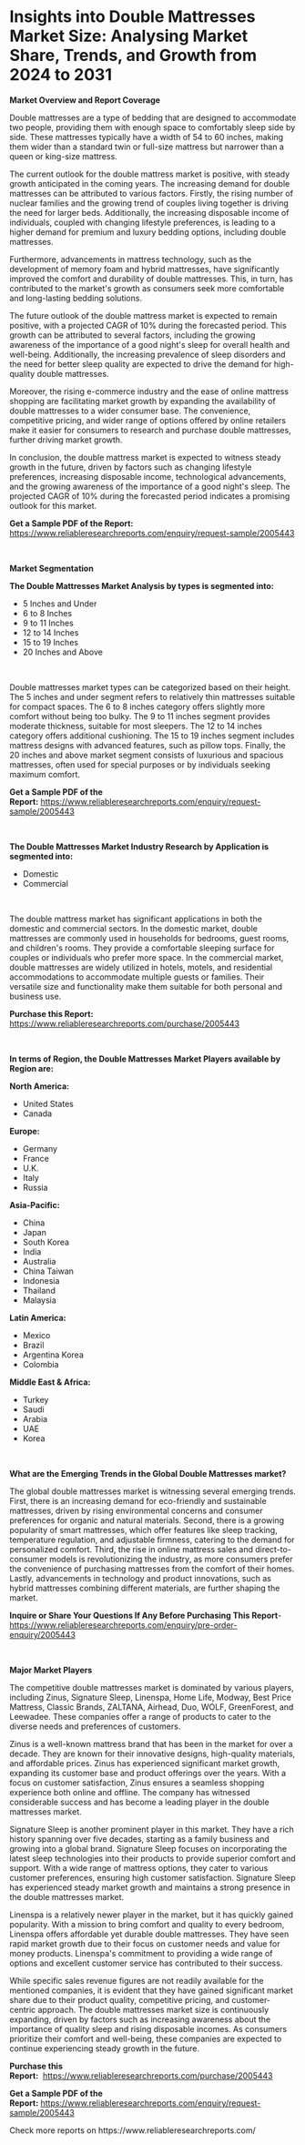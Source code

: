 <p><h1>Insights into Double Mattresses Market Size: Analysing Market Share, Trends, and Growth from 2024 to 2031</h1></p><p><strong>Market Overview and Report Coverage</strong></p>
<p><p>Double mattresses are a type of bedding that are designed to accommodate two people, providing them with enough space to comfortably sleep side by side. These mattresses typically have a width of 54 to 60 inches, making them wider than a standard twin or full-size mattress but narrower than a queen or king-size mattress.</p><p>The current outlook for the double mattress market is positive, with steady growth anticipated in the coming years. The increasing demand for double mattresses can be attributed to various factors. Firstly, the rising number of nuclear families and the growing trend of couples living together is driving the need for larger beds. Additionally, the increasing disposable income of individuals, coupled with changing lifestyle preferences, is leading to a higher demand for premium and luxury bedding options, including double mattresses.</p><p>Furthermore, advancements in mattress technology, such as the development of memory foam and hybrid mattresses, have significantly improved the comfort and durability of double mattresses. This, in turn, has contributed to the market's growth as consumers seek more comfortable and long-lasting bedding solutions.</p><p>The future outlook of the double mattress market is expected to remain positive, with a projected CAGR of 10% during the forecasted period. This growth can be attributed to several factors, including the growing awareness of the importance of a good night's sleep for overall health and well-being. Additionally, the increasing prevalence of sleep disorders and the need for better sleep quality are expected to drive the demand for high-quality double mattresses.</p><p>Moreover, the rising e-commerce industry and the ease of online mattress shopping are facilitating market growth by expanding the availability of double mattresses to a wider consumer base. The convenience, competitive pricing, and wider range of options offered by online retailers make it easier for consumers to research and purchase double mattresses, further driving market growth.</p><p>In conclusion, the double mattress market is expected to witness steady growth in the future, driven by factors such as changing lifestyle preferences, increasing disposable income, technological advancements, and the growing awareness of the importance of a good night's sleep. The projected CAGR of 10% during the forecasted period indicates a promising outlook for this market.</p></p>
<p><strong>Get a Sample PDF of the Report:</strong> <a href="https://www.reliableresearchreports.com/enquiry/request-sample/2005443">https://www.reliableresearchreports.com/enquiry/request-sample/2005443</a></p>
<p>&nbsp;</p>
<p><strong>Market Segmentation</strong></p>
<p><strong>The Double Mattresses Market Analysis by types is segmented into:</strong></p>
<p><ul><li>5 Inches and Under</li><li>6 to 8 Inches</li><li>9 to 11 Inches</li><li>12 to 14 Inches</li><li>15 to 19 Inches</li><li>20 Inches and Above</li></ul></p>
<p>&nbsp;</p>
<p><p>Double mattresses market types can be categorized based on their height. The 5 inches and under segment refers to relatively thin mattresses suitable for compact spaces. The 6 to 8 inches category offers slightly more comfort without being too bulky. The 9 to 11 inches segment provides moderate thickness, suitable for most sleepers. The 12 to 14 inches category offers additional cushioning. The 15 to 19 inches segment includes mattress designs with advanced features, such as pillow tops. Finally, the 20 inches and above market segment consists of luxurious and spacious mattresses, often used for special purposes or by individuals seeking maximum comfort.</p></p>
<p><strong>Get a Sample PDF of the Report:</strong>&nbsp;<a href="https://www.reliableresearchreports.com/enquiry/request-sample/2005443">https://www.reliableresearchreports.com/enquiry/request-sample/2005443</a></p>
<p>&nbsp;</p>
<p><strong>The Double Mattresses Market Industry Research by Application is segmented into:</strong></p>
<p><ul><li>Domestic</li><li>Commercial</li></ul></p>
<p>&nbsp;</p>
<p><p>The double mattress market has significant applications in both the domestic and commercial sectors. In the domestic market, double mattresses are commonly used in households for bedrooms, guest rooms, and children's rooms. They provide a comfortable sleeping surface for couples or individuals who prefer more space. In the commercial market, double mattresses are widely utilized in hotels, motels, and residential accommodations to accommodate multiple guests or families. Their versatile size and functionality make them suitable for both personal and business use.</p></p>
<p><strong>Purchase this Report:</strong>&nbsp; <a href="https://www.reliableresearchreports.com/purchase/2005443">https://www.reliableresearchreports.com/purchase/2005443</a></p>
<p>&nbsp;</p>
<p><strong>In terms of Region, the Double Mattresses Market Players available by Region are:</strong></p>
<p>
    <p> <strong> North America: </strong>
        <ul>
            <li>United States</li>
            <li>Canada</li>
        </ul>
        </p> 
    <p> <strong> Europe: </strong>
        <ul>
            <li>Germany</li>
            <li>France</li>
            <li>U.K.</li>
            <li>Italy</li>
            <li>Russia</li>
        </ul>
        </p> 
    <p> <strong> Asia-Pacific: </strong>
        <ul>
            <li>China</li>
            <li>Japan</li>
            <li>South Korea</li>
            <li>India</li>
            <li>Australia</li>
            <li>China Taiwan</li>
            <li>Indonesia</li>
            <li>Thailand</li>
            <li>Malaysia</li>
        </ul>
        </p> 
    <p> <strong> Latin America: </strong>
        <ul>
            <li>Mexico</li>
            <li>Brazil</li>
            <li>Argentina Korea</li>
            <li>Colombia</li>
        </ul>
        </p> 
    <p> <strong> Middle East & Africa: </strong>
        <ul>
            <li>Turkey</li>
            <li>Saudi</li>
            <li>Arabia</li>
            <li>UAE</li>
            <li>Korea</li>
        </ul>
    </p>
    </p>
<p>&nbsp;</p>
<p><strong>What are the Emerging Trends in the Global Double Mattresses market?</strong></p>
<p><p>The global double mattresses market is witnessing several emerging trends. First, there is an increasing demand for eco-friendly and sustainable mattresses, driven by rising environmental concerns and consumer preferences for organic and natural materials. Second, there is a growing popularity of smart mattresses, which offer features like sleep tracking, temperature regulation, and adjustable firmness, catering to the demand for personalized comfort. Third, the rise in online mattress sales and direct-to-consumer models is revolutionizing the industry, as more consumers prefer the convenience of purchasing mattresses from the comfort of their homes. Lastly, advancements in technology and product innovations, such as hybrid mattresses combining different materials, are further shaping the market.</p></p>
<p><strong>Inquire or Share Your Questions If Any Before Purchasing This Report</strong>- <a href="https://www.reliableresearchreports.com/enquiry/pre-order-enquiry/2005443">https://www.reliableresearchreports.com/enquiry/pre-order-enquiry/2005443</a></p>
<p>&nbsp;</p>
<p><strong>Major Market Players</strong></p>
<p><p>The competitive double mattresses market is dominated by various players, including Zinus, Signature Sleep, Linenspa, Home Life, Modway, Best Price Mattress, Classic Brands, ZALTANA, Airhead, Duo, WOLF, GreenForest, and Leewadee. These companies offer a range of products to cater to the diverse needs and preferences of customers.</p><p>Zinus is a well-known mattress brand that has been in the market for over a decade. They are known for their innovative designs, high-quality materials, and affordable prices. Zinus has experienced significant market growth, expanding its customer base and product offerings over the years. With a focus on customer satisfaction, Zinus ensures a seamless shopping experience both online and offline. The company has witnessed considerable success and has become a leading player in the double mattresses market.</p><p>Signature Sleep is another prominent player in this market. They have a rich history spanning over five decades, starting as a family business and growing into a global brand. Signature Sleep focuses on incorporating the latest sleep technologies into their products to provide superior comfort and support. With a wide range of mattress options, they cater to various customer preferences, ensuring high customer satisfaction. Signature Sleep has experienced steady market growth and maintains a strong presence in the double mattresses market.</p><p>Linenspa is a relatively newer player in the market, but it has quickly gained popularity. With a mission to bring comfort and quality to every bedroom, Linenspa offers affordable yet durable double mattresses. They have seen rapid market growth due to their focus on customer needs and value for money products. Linenspa's commitment to providing a wide range of options and excellent customer service has contributed to their success.</p><p>While specific sales revenue figures are not readily available for the mentioned companies, it is evident that they have gained significant market share due to their product quality, competitive pricing, and customer-centric approach. The double mattresses market size is continuously expanding, driven by factors such as increasing awareness about the importance of quality sleep and rising disposable incomes. As consumers prioritize their comfort and well-being, these companies are expected to continue experiencing steady growth in the future.</p></p>
<p><strong>Purchase this Report:</strong>&nbsp;&nbsp;<a href="https://www.reliableresearchreports.com/purchase/2005443">https://www.reliableresearchreports.com/purchase/2005443</a></p>
<p></p>
<p><strong>Get a Sample PDF of the Report:</strong>&nbsp;<a href="https://www.reliableresearchreports.com/enquiry/request-sample/2005443">https://www.reliableresearchreports.com/enquiry/request-sample/2005443</a></p>
<p>Check more reports on https://www.reliableresearchreports.com/</p>